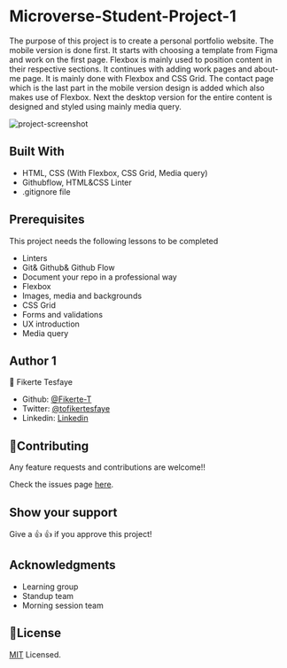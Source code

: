 # Microverse-Student-Project-1
The purpose of this project is to create a personal portfolio website. 
The mobile version is done first. It starts with choosing a template from Figma and work on the first page. Flexbox is mainly used to position content in their respective sections. It continues with adding work pages and about-me page. It is mainly done with Flexbox and CSS Grid. The contact page which is the last part in the mobile version design is added which also makes use of Flexbox. 
Next the desktop version for the entire content  is designed and styled using mainly media query.

![project-screenshot](https://github.com/Fikerte-T/Microverse-Student-Project-1/blob/add-desktop-version/images/desktop-version-screenshot.png)
## Built With
- HTML, CSS (With Flexbox, CSS Grid, Media query)
- Githubflow, HTML&CSS Linter
- .gitignore file

## Prerequisites
This project needs the following lessons to be completed
- Linters
- Git& Github& Github Flow
- Document your repo in a professional way
- Flexbox
- Images, media and backgrounds
- CSS Grid
- Forms and validations
- UX introduction
- Media query

## Author 1
👤 Fikerte Tesfaye
- Github: [@Fikerte-T](https://github.com/Fikerte-T)
- Twitter: [@tofikertesfaye](https://twitter.com/home)
- Linkedin: [Linkedin](https://www.linkedin.com/in/fikerte-tesfaye-a68337216/)

## 🤝Contributing
Any feature requests and contributions are welcome!!

Check the issues page [here](https://github.com/Fikerte-T/Microverse-Student-Project-1/issues).

## Show your support
Give a 👍 👍 if you approve this project!

## Acknowledgments
- Learning group
- Standup team
- Morning session team

## 📝License
[MIT](https://github.com/Fikerte-T/Microverse-Student-Project-1/blob/works-aboutMyself-pages/MIT.md) Licensed.
